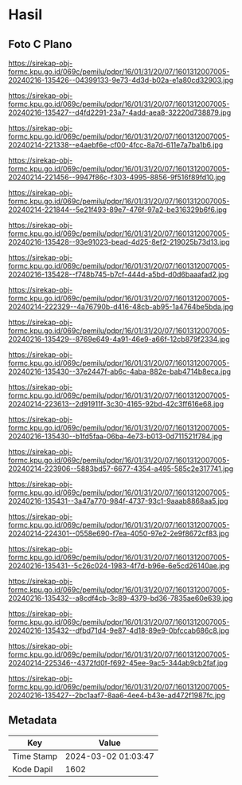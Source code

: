 # Hasil

## Foto C Plano

https://sirekap-obj-formc.kpu.go.id/069c/pemilu/pdpr/16/01/31/20/07/1601312007005-20240216-135426--04399133-9e73-4d3d-b02a-e1a80cd32903.jpg

https://sirekap-obj-formc.kpu.go.id/069c/pemilu/pdpr/16/01/31/20/07/1601312007005-20240216-135427--d4fd2291-23a7-4add-aea8-32220d738879.jpg

https://sirekap-obj-formc.kpu.go.id/069c/pemilu/pdpr/16/01/31/20/07/1601312007005-20240214-221338--e4aebf6e-cf00-4fcc-8a7d-611e7a7ba1b6.jpg

https://sirekap-obj-formc.kpu.go.id/069c/pemilu/pdpr/16/01/31/20/07/1601312007005-20240214-221456--9947f86c-f303-4995-8856-9f516f89fd10.jpg

https://sirekap-obj-formc.kpu.go.id/069c/pemilu/pdpr/16/01/31/20/07/1601312007005-20240214-221844--5e21f493-89e7-476f-97a2-be316329b6f6.jpg

https://sirekap-obj-formc.kpu.go.id/069c/pemilu/pdpr/16/01/31/20/07/1601312007005-20240216-135428--93e91023-bead-4d25-8ef2-219025b73d13.jpg

https://sirekap-obj-formc.kpu.go.id/069c/pemilu/pdpr/16/01/31/20/07/1601312007005-20240216-135428--f748b745-b7cf-444d-a5bd-d0d6baaafad2.jpg

https://sirekap-obj-formc.kpu.go.id/069c/pemilu/pdpr/16/01/31/20/07/1601312007005-20240214-222329--4a76790b-d416-48cb-ab95-1a4764be5bda.jpg

https://sirekap-obj-formc.kpu.go.id/069c/pemilu/pdpr/16/01/31/20/07/1601312007005-20240216-135429--8769e649-4a91-46e9-a66f-12cb879f2334.jpg

https://sirekap-obj-formc.kpu.go.id/069c/pemilu/pdpr/16/01/31/20/07/1601312007005-20240216-135430--37e2447f-ab6c-4aba-882e-bab4714b8eca.jpg

https://sirekap-obj-formc.kpu.go.id/069c/pemilu/pdpr/16/01/31/20/07/1601312007005-20240214-223613--2d91911f-3c30-4165-92bd-42c3ff616e68.jpg

https://sirekap-obj-formc.kpu.go.id/069c/pemilu/pdpr/16/01/31/20/07/1601312007005-20240216-135430--b1fd5faa-06ba-4e73-b013-0d711521f784.jpg

https://sirekap-obj-formc.kpu.go.id/069c/pemilu/pdpr/16/01/31/20/07/1601312007005-20240214-223906--5883bd57-6677-4354-a495-585c2e317741.jpg

https://sirekap-obj-formc.kpu.go.id/069c/pemilu/pdpr/16/01/31/20/07/1601312007005-20240216-135431--3a47a770-984f-4737-93c1-9aaab8868aa5.jpg

https://sirekap-obj-formc.kpu.go.id/069c/pemilu/pdpr/16/01/31/20/07/1601312007005-20240214-224301--0558e690-f7ea-4050-97e2-2e9f8672cf83.jpg

https://sirekap-obj-formc.kpu.go.id/069c/pemilu/pdpr/16/01/31/20/07/1601312007005-20240216-135431--5c26c024-1983-4f7d-b96e-6e5cd26140ae.jpg

https://sirekap-obj-formc.kpu.go.id/069c/pemilu/pdpr/16/01/31/20/07/1601312007005-20240216-135432--a8cdf4cb-3c89-4379-bd36-7835ae60e639.jpg

https://sirekap-obj-formc.kpu.go.id/069c/pemilu/pdpr/16/01/31/20/07/1601312007005-20240216-135432--dfbd71d4-9e87-4d18-89e9-0bfccab686c8.jpg

https://sirekap-obj-formc.kpu.go.id/069c/pemilu/pdpr/16/01/31/20/07/1601312007005-20240214-225346--4372fd0f-f692-45ee-9ac5-344ab9cb2faf.jpg

https://sirekap-obj-formc.kpu.go.id/069c/pemilu/pdpr/16/01/31/20/07/1601312007005-20240216-135427--2bc1aaf7-8aa6-4ee4-b43e-ad472f1987fc.jpg


## Metadata

| Key        | Value               |
| ---------- | ------------------- |
| Time Stamp | 2024-03-02 01:03:47 |
| Kode Dapil | 1602                |



